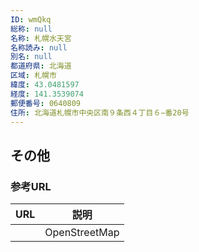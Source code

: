 ```yaml
---
ID: wmQkq
総称: null
名称: 札幌水天宮
名称読み: null
別名: null
都道府県: 北海道
区域: 札幌市
緯度: 43.0481597
経度: 141.3539074
郵便番号: 0640809
住所: 北海道札幌市中央区南９条西４丁目６−番20号
---
```


## その他

### 参考URL

| URL | 説明          |
| --- | ------------- |
|     | OpenStreetMap |
